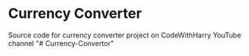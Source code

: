 # Currency Converter
 Source code for currency converter project on CodeWithHarry YouTube channel
"# Currency-Convertor" 
